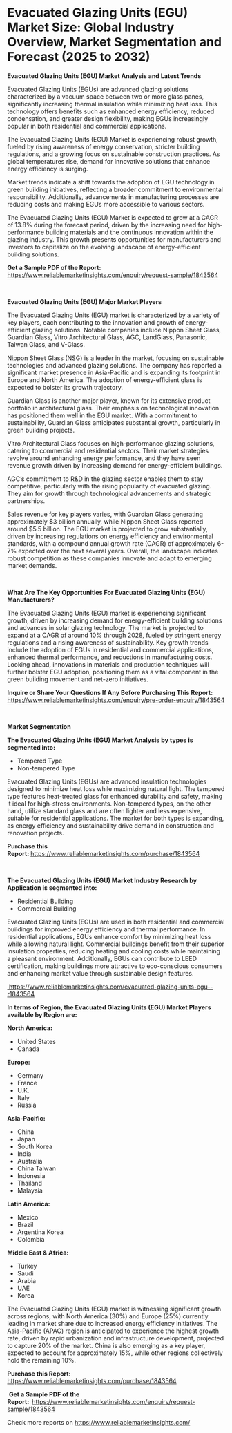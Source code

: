 <p><h1>Evacuated Glazing Units (EGU) Market Size: Global Industry Overview, Market Segmentation and Forecast (2025 to 2032)</h1></p><p><strong>Evacuated Glazing Units (EGU) Market Analysis and Latest Trends</strong></p>
<p><p>Evacuated Glazing Units (EGUs) are advanced glazing solutions characterized by a vacuum space between two or more glass panes, significantly increasing thermal insulation while minimizing heat loss. This technology offers benefits such as enhanced energy efficiency, reduced condensation, and greater design flexibility, making EGUs increasingly popular in both residential and commercial applications.</p><p>The Evacuated Glazing Units (EGU) Market is experiencing robust growth, fueled by rising awareness of energy conservation, stricter building regulations, and a growing focus on sustainable construction practices. As global temperatures rise, demand for innovative solutions that enhance energy efficiency is surging.</p><p>Market trends indicate a shift towards the adoption of EGU technology in green building initiatives, reflecting a broader commitment to environmental responsibility. Additionally, advancements in manufacturing processes are reducing costs and making EGUs more accessible to various sectors. </p><p>The Evacuated Glazing Units (EGU) Market is expected to grow at a CAGR of 13.8% during the forecast period, driven by the increasing need for high-performance building materials and the continuous innovation within the glazing industry. This growth presents opportunities for manufacturers and investors to capitalize on the evolving landscape of energy-efficient building solutions.</p></p>
<p><strong>Get a Sample PDF of the Report:&nbsp;</strong> <a href="https://www.reliablemarketinsights.com/enquiry/request-sample/1843564?utm_campaign=3164&utm_medium=2&utm_source=Github&utm_content=ia&utm_term=03042025&utm_id=evacuated-glazing-units-egu">https://www.reliablemarketinsights.com/enquiry/request-sample/1843564</a></p>
<p>&nbsp;</p>
<p><strong>Evacuated Glazing Units (EGU) Major Market Players</strong></p>
<p><p>The Evacuated Glazing Units (EGU) market is characterized by a variety of key players, each contributing to the innovation and growth of energy-efficient glazing solutions. Notable companies include Nippon Sheet Glass, Guardian Glass, Vitro Architectural Glass, AGC, LandGlass, Panasonic, Taiwan Glass, and V-Glass.</p><p>Nippon Sheet Glass (NSG) is a leader in the market, focusing on sustainable technologies and advanced glazing solutions. The company has reported a significant market presence in Asia-Pacific and is expanding its footprint in Europe and North America. The adoption of energy-efficient glass is expected to bolster its growth trajectory.</p><p>Guardian Glass is another major player, known for its extensive product portfolio in architectural glass. Their emphasis on technological innovation has positioned them well in the EGU market. With a commitment to sustainability, Guardian Glass anticipates substantial growth, particularly in green building projects.</p><p>Vitro Architectural Glass focuses on high-performance glazing solutions, catering to commercial and residential sectors. Their market strategies revolve around enhancing energy performance, and they have seen revenue growth driven by increasing demand for energy-efficient buildings.</p><p>AGC’s commitment to R&D in the glazing sector enables them to stay competitive, particularly with the rising popularity of evacuated glazing. They aim for growth through technological advancements and strategic partnerships.</p><p>Sales revenue for key players varies, with Guardian Glass generating approximately $3 billion annually, while Nippon Sheet Glass reported around $5.5 billion. The EGU market is projected to grow substantially, driven by increasing regulations on energy efficiency and environmental standards, with a compound annual growth rate (CAGR) of approximately 6-7% expected over the next several years. Overall, the landscape indicates robust competition as these companies innovate and adapt to emerging market demands.</p></p>
<p>&nbsp;</p>
<p><strong>What Are The Key Opportunities For Evacuated Glazing Units (EGU) Manufacturers?</strong></p>
<p><p>The Evacuated Glazing Units (EGU) market is experiencing significant growth, driven by increasing demand for energy-efficient building solutions and advances in solar glazing technology. The market is projected to expand at a CAGR of around 10% through 2028, fueled by stringent energy regulations and a rising awareness of sustainability. Key growth trends include the adoption of EGUs in residential and commercial applications, enhanced thermal performance, and reductions in manufacturing costs. Looking ahead, innovations in materials and production techniques will further bolster EGU adoption, positioning them as a vital component in the green building movement and net-zero initiatives.</p></p>
<p><strong>Inquire or Share Your Questions If Any Before Purchasing This Report:</strong> <a href="https://www.reliablemarketinsights.com/enquiry/pre-order-enquiry/1843564?utm_campaign=3164&utm_medium=2&utm_source=Github&utm_content=ia&utm_term=03042025&utm_id=evacuated-glazing-units-egu">https://www.reliablemarketinsights.com/enquiry/pre-order-enquiry/1843564</a></p>
<p>&nbsp;</p>
<p><strong>Market Segmentation</strong></p>
<p><strong>The Evacuated Glazing Units (EGU) Market Analysis by types is segmented into:</strong></p>
<p><ul><li>Tempered Type</li><li>Non-tempered Type</li></ul></p>
<p><p>Evacuated Glazing Units (EGUs) are advanced insulation technologies designed to minimize heat loss while maximizing natural light. The tempered type features heat-treated glass for enhanced durability and safety, making it ideal for high-stress environments. Non-tempered types, on the other hand, utilize standard glass and are often lighter and less expensive, suitable for residential applications. The market for both types is expanding, as energy efficiency and sustainability drive demand in construction and renovation projects.</p></p>
<p><strong>Purchase this Report:&nbsp;</strong><a href="https://www.reliablemarketinsights.com/purchase/1843564?utm_campaign=3164&utm_medium=2&utm_source=Github&utm_content=ia&utm_term=03042025&utm_id=evacuated-glazing-units-egu">https://www.reliablemarketinsights.com/purchase/1843564</a></p>
<p>&nbsp;</p>
<p><strong>The Evacuated Glazing Units (EGU) Market Industry Research by Application is segmented into:</strong></p>
<p><ul><li>Residential Building</li><li>Commercial Building</li></ul></p>
<p><p>Evacuated Glazing Units (EGUs) are used in both residential and commercial buildings for improved energy efficiency and thermal performance. In residential applications, EGUs enhance comfort by minimizing heat loss while allowing natural light. Commercial buildings benefit from their superior insulation properties, reducing heating and cooling costs while maintaining a pleasant environment. Additionally, EGUs can contribute to LEED certification, making buildings more attractive to eco-conscious consumers and enhancing market value through sustainable design features.</p></p>
<p><a href="https://www.reliablemarketinsights.com/evacuated-glazing-units-egu--r1843564?utm_campaign=3164&utm_medium=2&utm_source=Github&utm_content=ia&utm_term=03042025&utm_id=evacuated-glazing-units-egu">&nbsp;https://www.reliablemarketinsights.com/evacuated-glazing-units-egu--r1843564</a></p>
<p><strong>In terms of Region, the Evacuated Glazing Units (EGU) Market Players available by Region are:</strong></p>
<p>
    <p> <strong> North America: </strong>
        <ul>
            <li>United States</li>
            <li>Canada</li>
        </ul>
        </p> 
    <p> <strong> Europe: </strong>
        <ul>
            <li>Germany</li>
            <li>France</li>
            <li>U.K.</li>
            <li>Italy</li>
            <li>Russia</li>
        </ul>
        </p> 
    <p> <strong> Asia-Pacific: </strong>
        <ul>
            <li>China</li>
            <li>Japan</li>
            <li>South Korea</li>
            <li>India</li>
            <li>Australia</li>
            <li>China Taiwan</li>
            <li>Indonesia</li>
            <li>Thailand</li>
            <li>Malaysia</li>
        </ul>
        </p> 
    <p> <strong> Latin America: </strong>
        <ul>
            <li>Mexico</li>
            <li>Brazil</li>
            <li>Argentina Korea</li>
            <li>Colombia</li>
        </ul>
        </p> 
    <p> <strong> Middle East & Africa: </strong>
        <ul>
            <li>Turkey</li>
            <li>Saudi</li>
            <li>Arabia</li>
            <li>UAE</li>
            <li>Korea</li>
        </ul>
    </p>
    </p>
<p><p>The Evacuated Glazing Units (EGU) market is witnessing significant growth across regions, with North America (30%) and Europe (25%) currently leading in market share due to increased energy efficiency initiatives. The Asia-Pacific (APAC) region is anticipated to experience the highest growth rate, driven by rapid urbanization and infrastructure development, projected to capture 20% of the market. China is also emerging as a key player, expected to account for approximately 15%, while other regions collectively hold the remaining 10%.</p></p>
<p><strong>Purchase this Report: </strong><a href="https://www.reliablemarketinsights.com/purchase/1843564?utm_campaign=3164&utm_medium=2&utm_source=Github&utm_content=ia&utm_term=03042025&utm_id=evacuated-glazing-units-egu">https://www.reliablemarketinsights.com/purchase/1843564</a></p>
<p>&nbsp;<strong>Get a Sample PDF of the Report:&nbsp;&nbsp;</strong><a href="https://www.reliablemarketinsights.com/enquiry/request-sample/1843564?utm_campaign=3164&utm_medium=2&utm_source=Github&utm_content=ia&utm_term=03042025&utm_id=evacuated-glazing-units-egu">https://www.reliablemarketinsights.com/enquiry/request-sample/1843564</a></p>
<p><strong></strong></p>
<p>Check more reports on <a href="https://www.reliablemarketinsights.com/?utm_campaign=3164&utm_medium=2&utm_source=Github&utm_content=ia&utm_term=03042025&utm_id=evacuated-glazing-units-egu">https://www.reliablemarketinsights.com/</a></p>